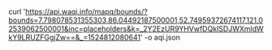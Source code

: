 curl 'https://api.waqi.info/mapq/bounds/?bounds=7.798078531355303,86.04492187500001,52.74959372674117,121.02539062500001&inc=placeholders&k=_2Y2EzUR9YHVwfDQkISDJWXmldWkY9LRUZFGgjZw==&_=1524812080641' -o aqi.json